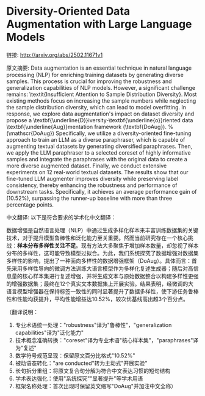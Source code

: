 # Diversity-Oriented Data Augmentation with Large Language Models

链接: http://arxiv.org/abs/2502.11671v1

原文摘要:
Data augmentation is an essential technique in natural language processing
(NLP) for enriching training datasets by generating diverse samples. This
process is crucial for improving the robustness and generalization capabilities
of NLP models. However, a significant challenge remains: \textit{Insufficient
Attention to Sample Distribution Diversity}. Most existing methods focus on
increasing the sample numbers while neglecting the sample distribution
diversity, which can lead to model overfitting. In response, we explore data
augmentation's impact on dataset diversity and propose a
\textbf{\underline{D}}iversity-\textbf{\underline{o}}riented data
\textbf{\underline{Aug}}mentation framework (\textbf{DoAug}). %
\(\mathscr{DoAug}\) Specifically, we utilize a diversity-oriented fine-tuning
approach to train an LLM as a diverse paraphraser, which is capable of
augmenting textual datasets by generating diversified paraphrases. Then, we
apply the LLM paraphraser to a selected coreset of highly informative samples
and integrate the paraphrases with the original data to create a more diverse
augmented dataset. Finally, we conduct extensive experiments on 12 real-world
textual datasets. The results show that our fine-tuned LLM augmenter improves
diversity while preserving label consistency, thereby enhancing the robustness
and performance of downstream tasks. Specifically, it achieves an average
performance gain of \(10.52\%\), surpassing the runner-up baseline with more
than three percentage points.

中文翻译:
以下是符合要求的学术化中文翻译：

数据增强是自然语言处理（NLP）中通过生成多样化样本来丰富训练数据集的关键技术，对于提升模型鲁棒性和泛化能力至关重要。然而当前研究存在一个核心挑战：**样本分布多样性关注不足**。现有方法大多聚焦于增加样本数量，却忽视了样本分布的多样性，这可能导致模型过拟合。为此，我们系统探究了数据增强对数据集多样性的影响，提出了一种面向多样性的数据增强框架（DoAug）。具体而言：首先采用多样性导向的微调方法训练大语言模型作为多样化复述生成器；随后对高信息量的核心样本集进行复述增强，并将生成文本与原始数据整合以构建多样性更强的增强数据集；最终在12个真实文本数据集上开展实验。结果表明，经微调的大语言模型增强器在保持标签一致性的同时显著提升了数据多样性，使下游任务鲁棒性和性能均获提升，平均性能增益达10.52%，较次优基线高出超3个百分点。

（翻译说明：
1. 专业术语统一处理："robustness"译为"鲁棒性"，"generalization capabilities"译为"泛化能力"
2. 技术概念准确转换："coreset"译为专业术语"核心样本集"，"paraphrases"译为"复述"
3. 数学符号规范呈现：保留原文百分比格式"10.52%"
4. 被动语态转化："are conducted"转为主动式"开展实验"
5. 长句拆分重组：将原文复合句分解为符合中文表达习惯的短句结构
6. 学术表达强化：使用"系统探究""显著提升"等学术用语
7. 框架名称处理：首次出现时保留英文缩写"DoAug"并加注中文全称）
